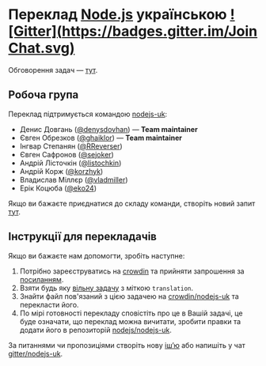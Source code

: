 # Переклад [Node.js](https://nodejs.org/uk/) українською [![Gitter](https://badges.gitter.im/Join Chat.svg)](https://gitter.im/nodejs/nodejs-uk?utm_source=badge&utm_medium=badge&utm_campaign=pr-badge&utm_content=badge)

Обговорення задач — [тут](https://github.com/nodejs/nodejs-uk/issues).

## Робоча група

Переклад підтримується командою [nodejs-uk](https://github.com/orgs/nodejs/teams/nodejs-uk):

- Денис Довгань ([@denysdovhan](https://github.com/denysdovhan)) — **Team maintainer**
- Євген Обрезков ([@ghaiklor](https://github.com/ghaiklor)) — **Team maintainer**
- Інгвар Степанян ([@RReverser](https://github.com/RReverser))
- Євген Сафронов ([@sejoker](https://github.com/sejoker))
- Андрій Лісточкін ([@listochkin](https://github.com/listochkin))
- Андрій Корж ([@korzhyk](https://github.com/korzhyk))
- Владислав Міллєр ([@vladmiller](https://github.com/vladmiller))
- Ерік Коцюба ([@eko24](https://github.com/eko24))

Якщо ви бажаєте приєднатися до складу команди, створіть новий запит [тут](https://github.com/тщвуоі/iojs-uk/issues).

## Інструкції для перекладачів

Якщо ви бажаєте нам допомогти, зробіть наступне:

1. Потрібно зареєструватись на [crowdin](https://crowdin.com/) та прийняти запрошення за [посиланням](https://crowdin.com/project/iojs-uk/invite).
2. Взяти будь яку [вільну задачу](https://github.com/iojs/iojs-uk/labels/translation) з міткою `translation`.
3. Знайти файл пов'язаний з цією задачею на [crowdin/nodejs-uk](https://crowdin.com/project/iojs-uk/uk) та перекласти його.
4. По мірі готовності перекладу сповістіть про це в Вашій задачі, це буде означати, що переклад можна вичитати, зробити правки та додати його в репозиторій [nodejs/nodejs-uk](https://github.com/nodejs/nodejs-uk).

За питаннями чи пропозиціями створіть нову [іш’ю](https://github.com/nodejs/nodejs-uk/issues/new) або напишіть у чат [gitter/nodejs-uk](https://gitter.im/nodejs/nodejs-uk).
